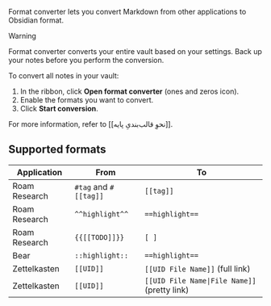 Format converter lets you convert Markdown from other applications to Obsidian format.

> [!warning]
> Format converter converts your entire vault based on your settings. Back up your notes before you perform the conversion.

To convert all notes in your vault:

1. In the ribbon, click **Open format converter** (ones and zeros icon).
2. Enable the formats you want to convert.
3. Click **Start conversion**.

For more information, refer to [[نحوِ قالب‌بندیِ پایه]].

## Supported formats

| Application   | From                  | To                                                              |
|---------------|-----------------------|-----------------------------------------------------------------|
| Roam Research | `#tag` and `#[[tag]]` | `[[tag]]`                                                       |
| Roam Research | `^^highlight^^`       | `==highlight==`                                                 |
| Roam Research | `{{[[TODO]]}}`        | `[ ]`                                                           |
| Bear          | `::highlight::`       | `==highlight==`                                                 |
| Zettelkasten  | `[[UID]]`             | `[[UID File Name]]` (full link)                                 |
| Zettelkasten  | `[[UID]]`             | <code>\[\[UID File Name&#124;File Name\]\]</code> (pretty link) |

